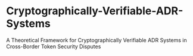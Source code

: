 # Cryptographically-Verifiable-ADR-Systems
A Theoretical Framework for Cryptographically Verifiable ADR Systems in Cross-Border Token Security Disputes
